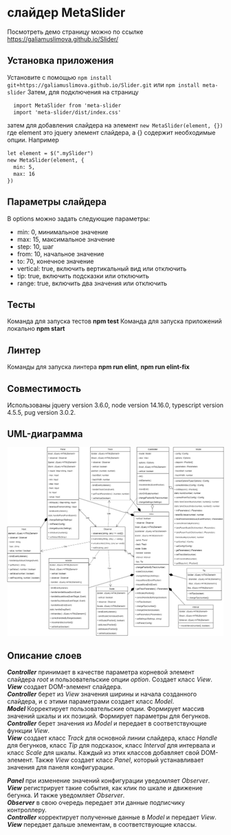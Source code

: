 # слайдер MetaSlider 
Посмотреть демо страницу можно по ссылке https://galiamuslimova.github.io/Slider/

## Установка приложения
Установите с помощью
`npm install git+https://galiamuslimova.github.io/Slider.git`
или
`npm install meta-slider`
Затем, для подключения на страницу 
```
  import MetaSlider from 'meta-slider
  import 'meta-slider/dist/index.css'
```
затем для добавления слайдера на элемент
`new MetaSlider(element, {})`
где element это jquery элемент слайдера, а {} содержит необходимые опции. Например
```
let element = $(".mySlider")
new MetaSlider(element, {
  min: 5,
  max: 16
})
```

## Параметры слайдера
В options можно задать следующие параметры:    
+ min: 0, минимальное значение
+ max: 15, максимальное значение
+ step: 10, шаг
+ from: 10, начальное значение
+ to: 70, конечное значение
+ vertical: true, включить вертикальный вид или отключить
+ tip: true, включить подсказки или отключить
+ range: true, включить два значения или отключить


## Тесты
Команда для запуска тестов **npm test**
Команда для запуска приложений локально **npm start**

## Линтер
Команды для запуска линтера **npm run elint**, **npm run elint-fix**

## Совместимость
Использованы jquery version 3.6.0, node version 14.16.0, typescript version 4.5.5, pug version 3.0.2.

## UML-диаграмма
![alt UML-диаграмма](https://github.com/galiaMuslimova/Slider/blob/master/Diagram.jpg)

## Описание слоев
***Controller*** принимает в качестве параметра корневой элемент слайдера *root* и пользовательские опции *option*. Создает класс *View*.  
***View*** создает DOM-элемент слайдера.  
***Controller*** берет из *View* значения ширины и начала созданного слайдера, и с этими параметрами создает класс *Model*.  
***Model*** Корректирует пользовательские опции. Формирует массив значений шкалы и их позиций. Формирует параметры для бегунков.  
***Controller*** берет значения из *Model* и передает в соответствующие функции *View*.  
***View*** создает класс *Track* для основной линии слайдера, класс *Handle* для бегунков, класс *Tip* для подсказок, класс *Interval* для интервала и класс *Scale* для шкалы. Каждый из этих классов добавляет свой DOM-элемент. Также *View* создает класс *Panel*, который устанавливает значения для панеля конфигурации.

***Panel*** при изменение значений конфигурации уведомляет *Observer*.  
***View*** регистрирует такие события, как клик по шкале и движение бегунка. И также уведомляет *Observer*.  
***Observer*** в свою очередь передает эти данные подписчику контроллеру.  
***Controller*** корректирует полученные данные в *Model* и передает *View*.  
***View*** передает дальше элементам, в соответствующие классы.  



  


